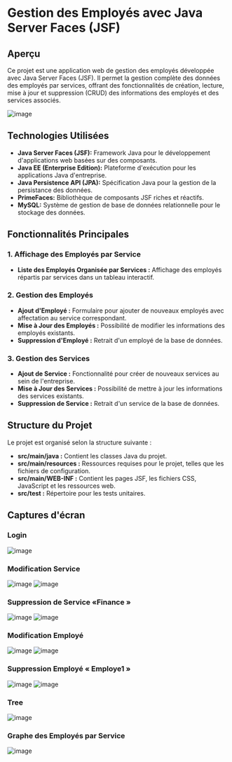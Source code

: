 # Gestion des Employés avec Java Server Faces (JSF)

## Aperçu

Ce projet est une application web de gestion des employés développée avec Java Server Faces (JSF). Il permet la gestion complète des données des employés par services, offrant des fonctionnalités de création, lecture, mise à jour et suppression (CRUD) des informations des employés et des services associés.

![image](https://github.com/BasmaGd/tp-JSF/assets/118211411/e3803130-9756-49e4-87c0-ddfd1a3e73e8)

## Technologies Utilisées

- **Java Server Faces (JSF):** Framework Java pour le développement d'applications web basées sur des composants.
- **Java EE (Enterprise Edition):** Plateforme d'exécution pour les applications Java d'entreprise.
- **Java Persistence API (JPA):** Spécification Java pour la gestion de la persistance des données.
- **PrimeFaces:** Bibliothèque de composants JSF riches et réactifs.
- **MySQL:** Système de gestion de base de données relationnelle pour le stockage des données.

## Fonctionnalités Principales

### 1. Affichage des Employés par Service

- **Liste des Employés Organisée par Services :** Affichage des employés répartis par services dans un tableau interactif.

### 2. Gestion des Employés

- **Ajout d'Employé :** Formulaire pour ajouter de nouveaux employés avec affectation au service correspondant.
- **Mise à Jour des Employés :** Possibilité de modifier les informations des employés existants.
- **Suppression d'Employé :** Retrait d'un employé de la base de données.

### 3. Gestion des Services

- **Ajout de Service :** Fonctionnalité pour créer de nouveaux services au sein de l'entreprise.
- **Mise à Jour des Services :** Possibilité de mettre à jour les informations des services existants.
- **Suppression de Service :** Retrait d'un service de la base de données.

## Structure du Projet

Le projet est organisé selon la structure suivante :

- **src/main/java :** Contient les classes Java du projet.
- **src/main/resources :** Ressources requises pour le projet, telles que les fichiers de configuration.
- **src/main/WEB-INF :** Contient les pages JSF, les fichiers CSS, JavaScript et les ressources web.
- **src/test :** Répertoire pour les tests unitaires.

## Captures d'écran
### Login 
![image](https://github.com/BasmaGd/tp-JSF/assets/118211411/379c47ad-6b84-4927-88c8-3e0c48783bac)

### Modification Service
![image](https://github.com/BasmaGd/tp-JSF/assets/118211411/27dac8dd-e55a-4613-8929-7abbe199dadf)
![image](https://github.com/BasmaGd/tp-JSF/assets/118211411/bfb0a6e5-d09c-4625-80c4-d0a4a5149ded)
### Suppression de Service «Finance »
![image](https://github.com/BasmaGd/tp-JSF/assets/118211411/be512d20-c507-446c-8abe-d37db9f7072a)
![image](https://github.com/BasmaGd/tp-JSF/assets/118211411/23baa087-7d8d-4359-8ea6-d72a96de3875)

### Modification Employé
![image](https://github.com/BasmaGd/tp-JSF/assets/118211411/f9b7b8d4-1fea-4806-86a8-7870bf3e3fbe)
![image](https://github.com/BasmaGd/tp-JSF/assets/118211411/0a082d8e-da7a-4f45-b4db-3dbf1fe50161)

### Suppression Employé « Employe1 »
![image](https://github.com/BasmaGd/tp-JSF/assets/118211411/08f9cb0f-d381-4835-a977-2cea6c329fdc)
![image](https://github.com/BasmaGd/tp-JSF/assets/118211411/c816694e-3edc-4bc0-9b79-3f26b524f283)

### Tree
![image](https://github.com/BasmaGd/tp-JSF/assets/118211411/86f6ccd7-4bc4-4073-8747-3fafc79601ab)



### Graphe des Employés par Service
![image](https://github.com/BasmaGd/tp-JSF/assets/118211411/1c58a274-69dc-499e-8a2f-aacf752c2de7)

